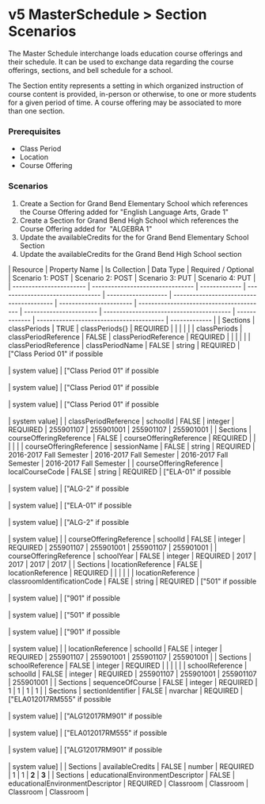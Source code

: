 # v5 MasterSchedule > Section Scenarios

The Master Schedule interchange loads education course offerings and their
schedule. It can be used to exchange data regarding the course offerings,
sections, and bell schedule for a school.

The Section entity represents a setting in which organized instruction of course
content is provided, in-person or otherwise, to one or more students for a given
period of time. A course offering may be associated to more than one section.

### Prerequisites

* Class Period
* Location
* Course Offering

### Scenarios

1. Create a Section for Grand Bend Elementary School which references the Course
   Offering added for "English Language Arts, Grade 1"
2. Create a Section for Grand Bend High School which references the Course
   Offering added for  "ALGEBRA 1"
3. Update the availableCredits for the for Grand Bend Elementary School Section
4. Update the availableCredits for the Grand Bend High School section

| Resource                | Property Name                    | Is Collection | Data Type                        | Required / Optional | Scenario 1: POST                     | Scenario 2: POST    | Scenario 3: PUT                      | Scenario 4: PUT     |
| ----------------------- | -------------------------------- | ------------- | -------------------------------- | ------------------- | ---------------------------------------- | ----------------------- | ---------------------------------------- | ----------------------- | ---------------------------------------- | ------------- | ---------------------------------------- | ------------- |
| Sections                | classPeriods                     | TRUE          | classPeriods{}                   | REQUIRED            |                                          |                         |                                          |                         |
| classPeriods            | classPeriodReference             | FALSE         | classPeriodReference             | REQUIRED            |                                          |                         |                                          |                         |
| classPeriodReference    | classPeriodName                  | FALSE         | string                           | REQUIRED            | ["Class Period 01" if possible<br/><br/> | system value]           | ["Class Period 01" if possible<br/><br/> | system value]           | ["Class Period 01" if possible<br/><br/> | system value] | ["Class Period 01" if possible<br/><br/> | system value] |
| classPeriodReference    | schoolId                         | FALSE         | integer                          | REQUIRED            | 255901107                                | 255901001               | 255901107                                | 255901001               |
| Sections                | courseOfferingReference          | FALSE         | courseOfferingReference          | REQUIRED            |                                          |                         |                                          |                         |
| courseOfferingReference | sessionName                      | FALSE         | string                           | REQUIRED            | 2016-2017 Fall Semester                  | 2016-2017 Fall Semester | 2016-2017 Fall Semester                  | 2016-2017 Fall Semester |
| courseOfferingReference | localCourseCode                  | FALSE         | string                           | REQUIRED            | ["ELA-01" if possible<br/><br/>          | system value]           | ["ALG-2" if possible<br/><br/>           | system value]           | ["ELA-01" if possible<br/><br/>          | system value] | ["ALG-2" if possible<br/><br/>           | system value] |
| courseOfferingReference | schoolId                         | FALSE         | integer                          | REQUIRED            | 255901107                                | 255901001               | 255901107                                | 255901001               |
| courseOfferingReference | schoolYear                       | FALSE         | integer                          | REQUIRED            | 2017                                     | 2017                    | 2017                                     | 2017                    |
| Sections                | locationReference                | FALSE         | locationReference                | REQUIRED            |                                          |                         |                                          |                         |
| locationReference       | classroomIdentificationCode      | FALSE         | string                           | REQUIRED            | ["501" if possible<br/><br/>             | system value]           | ["901" if possible<br/><br/>             | system value]           | ["501" if possible<br/><br/>             | system value] | ["901" if possible<br/><br/>             | system value] |
| locationReference       | schoolId                         | FALSE         | integer                          | REQUIRED            | 255901107                                | 255901001               | 255901107                                | 255901001               |
| Sections                | schoolReference                  | FALSE         | integer                          | REQUIRED            |                                          |                         |                                          |                         |
| schoolReference         | schoolId                         | FALSE         | integer                          | REQUIRED            | 255901107                                | 255901001               | 255901107                                | 255901001               |
| Sections                | sequenceOfCourse                 | FALSE         | integer                          | REQUIRED            | 1                                        | 1                       | 1                                        | 1                       |
| Sections                | sectionIdentifier                | FALSE         | nvarchar                         | REQUIRED            | ["ELA012017RM555" if possible<br/><br/>  | system value]           | ["ALG12017RM901" if possible<br/><br/>   | system value]           | ["ELA012017RM555" if possible<br/><br/>  | system value] | ["ALG12017RM901" if possible<br/><br/>   | system value] |
| Sections                | availableCredits                 | FALSE         | number                           | REQUIRED            | 1                                        | 1                       | **2**                                    | **3**                   |
| Sections                | educationalEnvironmentDescriptor | FALSE         | educationalEnvironmentDescriptor | REQUIRED            | Classroom                                | Classroom               | Classroom                                | Classroom               |
